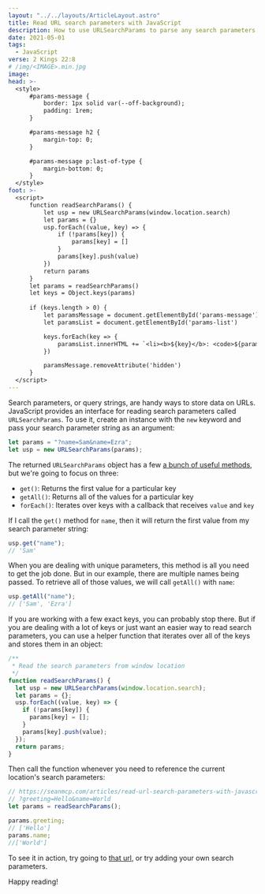 ```yaml
---
layout: "../../layouts/ArticleLayout.astro"
title: Read URL search parameters with JavaScript
description: How to use URLSearchParams to parse any search parameters string like window.location.search
date: 2021-05-01
tags:
  - JavaScript
verse: 2 Kings 22:8
# /img/<IMAGE>.min.jpg
image:
head: >-
  <style>
      #params-message {
          border: 1px solid var(--off-background);
          padding: 1rem;
      }

      #params-message h2 {
          margin-top: 0;
      }

      #params-message p:last-of-type {
          margin-bottom: 0;
      }
  </style>
foot: >-
  <script>
      function readSearchParams() {
          let usp = new URLSearchParams(window.location.search)
          let params = {}
          usp.forEach((value, key) => {
              if (!params[key]) {
                  params[key] = []
              }
              params[key].push(value)
          })
          return params
      }
      let params = readSearchParams()
      let keys = Object.keys(params)
      
      if (keys.length > 0) {
          let paramsMessage = document.getElementById('params-message')
          let paramsList = document.getElementById('params-list')

          keys.forEach(key => {
              paramsList.innerHTML += `<li><b>${key}</b>: <code>${params[key].join('</code>&nbsp;<code>')}</code></li>`
          })

          paramsMessage.removeAttribute('hidden')
      }
  </script>
---
```


<div id="params-message" hidden>
    <h2>Hello search params!</h2>
    <p>The following parameters were detected on this page:</p>
    <ul id="params-list"></ul>
    <p>To learn how I did this, read on or inspect the source code for this page.</p>
</div>

Search parameters, or query strings, are handy ways to store data on URLs. JavaScript provides an interface for reading search parameters called `URLSearchParams`. To use it, create an instance with the `new` keyword and pass your search parameter string as an argument:

```js
let params = "?name=Sam&name=Ezra";
let usp = new URLSearchParams(params);
```

The returned `URLSearchParams` object has a few [a bunch of useful methods](https://developer.mozilla.org/en-US/docs/Web/API/URLSearchParams#methods), but we're going to focus on three:

- `get()`: Returns the first value for a particular key
- `getAll()`: Returns all of the values for a particular key
- `forEach()`: Iterates over keys with a callback that receives `value` and `key`

If I call the `get()` method for `name`, then it will return the first value from my search parameter string:

```js
usp.get("name");
// 'Sam'
```

When you are dealing with unique parameters, this method is all you need to get the job done. But in our example, there are multiple names being passed. To retrieve all of those values, we will call `getAll()` with `name`:

```js
usp.getAll("name");
// ['Sam', 'Ezra']
```

If you are working with a few exact keys, you can probably stop there. But if you are dealing with a lot of keys or just want an easier way to read search parameters, you can use a helper function that iterates over all of the keys and stores them in an object:

```js
/**
 * Read the search parameters from window location
 */
function readSearchParams() {
  let usp = new URLSearchParams(window.location.search);
  let params = {};
  usp.forEach((value, key) => {
    if (!params[key]) {
      params[key] = [];
    }
    params[key].push(value);
  });
  return params;
}
```

Then call the function whenever you need to reference the current location's search parameters:

```js
// https://seanmcp.com/articles/read-url-search-parameters-with-javascript/
// ?greeting=Hello&name=World
let params = readSearchParams();

params.greeting;
// ['Hello']
params.name;
//['World']
```

To see it in action, try going to [that url](./?greeting=Hello&name=World), or try adding your own search parameters.

Happy reading!
